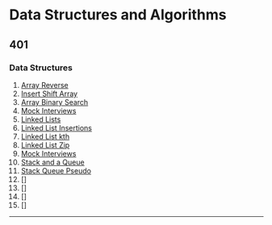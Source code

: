 # Data Structures and Algorithms

## **401**

### Data Structures

1. [Array Reverse](/401/ArrayReverse/README.md)
2. [Insert Shift Array](/401/InsertShiftArray/README.md)
3. [Array Binary Search](/401/ArrayBinarySearch/README.md)
4. [Mock Interviews](/401/MockInterviews/README.md)
5. [Linked Lists](/c-sharp/DataStructures/README.md)
6. [Linked List Insertions](/401/LinkedListInsertions/README.md)
7. [Linked List kth](/401/LinkedListKth/README.md)
8. [Linked List Zip](/401/LinkedListZip/README.md)
9. [Mock Interviews](/401/MockInterviews/README.md)
10. [Stack and a Queue](/401/StacknQueue/README.md)
11. [Stack Queue Pseudo](/401/StackQueuePseudo/README.md)
12. []
13. []
14. []
15. []

_____
